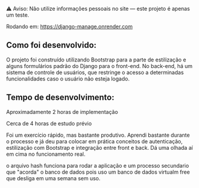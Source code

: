 ⚠️ Aviso: Não utilize informações pessoais no site — este projeto é apenas um teste.

Rodando em: https://django-manage.onrender.com

## Como foi desenvolvido:
O projeto foi construído utilizando Bootstrap para a parte de estilização e alguns formulários padrão do Django para o front-end.
No back-end, há um sistema de controle de usuários, que restringe o acesso a determinadas funcionalidades caso o usuário não esteja logado.

## Tempo de desenvolvimento:

Aproximadamente 2 horas de implementação

Cerca de 4 horas de estudo prévio

Foi um exercício rápido, mas bastante produtivo. Aprendi bastante durante o processo e já deu para colocar em prática conceitos de autenticação, estilização com Bootstrap e integração entre front e back. Dá uma olhada aí em cima no funcionamento real.

o arquivo hash funciona para rodar a aplicação e um processo secundario que "acorda" o banco de dados pois uso um banco de dados virtualm free que desliga em uma semana sem uso.
